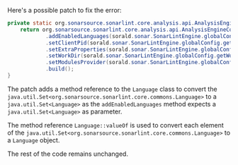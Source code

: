 Here's a possible patch to fix the error:
```java
private static org.sonarsource.sonarlint.core.analysis.api.AnalysisEngineConfiguration buildAnalysisEngineConfiguration() {
    return org.sonarsource.sonarlint.core.analysis.api.AnalysisEngineConfiguration.builder()
            .addEnabledLanguages(sorald.sonar.SonarLintEngine.globalConfig.getEnabledLanguages().stream().map(Language::valueOf).collect(Collectors.toSet()))
            .setClientPid(sorald.sonar.SonarLintEngine.globalConfig.getClientPid())
            .setExtraProperties(sorald.sonar.SonarLintEngine.globalConfig.extraProperties())
            .setWorkDir(sorald.sonar.SonarLintEngine.globalConfig.getWorkDir())
            .setModulesProvider(sorald.sonar.SonarLintEngine.globalConfig.getModulesProvider())
            .build();
}
```
The patch adds a method reference to the `Language` class to convert the `java.util.Set<org.sonarsource.sonarlint.core.commons.Language>` to a `java.util.Set<Language>` as the `addEnabledLanguages` method expects a `java.util.Set<Language>` as parameter.

The method reference `Language::valueOf` is used to convert each element of the `java.util.Set<org.sonarsource.sonarlint.core.commons.Language>` to a `Language` object.

The rest of the code remains unchanged.